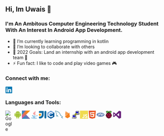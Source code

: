 ## Hi, Im Uwais 👋 

### I'm An Ambitous Computer Engineering Technology Student With An Interest In Android App Development.

- 🌱 I’m currently learning programming in kotlin
- 👯 I’m looking to collaborate with others 
- 🥅 2022 Goals: Land an internship with an android app development team 📱
- ⚡ Fun fact: I like to code and play video games 🎮

### Connect with me:

[<img align="left" alt="codeSTACKr | LinkedIn" width="22px" src="https://raw.githubusercontent.com/devicons/devicon/master/icons/linkedin/linkedin-original.svg" />][linkedin]

<br />

### Languages and Tools:

<img align="left" alt="Google" width="26px" src="https://raw.githubusercontent.com/jmnote/z-icons/master/svg/google.svg" />
<img align="left" alt="Android" width="26px" src="https://raw.githubusercontent.com/devicons/devicon/master/icons/android/android-original.svg" />
<img align="left" alt="Kotlin" width="26px" src="https://raw.githubusercontent.com/devicons/devicon/master/icons/kotlin/kotlin-original.svg" />
<img align="left" alt="Java" width="26px" src="https://raw.githubusercontent.com/devicons/devicon/master/icons/java/java-original.svg" />
<img align="left" alt="IntelliJ" width="26px" src="https://raw.githubusercontent.com/devicons/devicon/master/icons/intellij/intellij-original.svg" />
<img align="left" alt="C" width="26px" src="https://raw.githubusercontent.com/devicons/devicon/master/icons/c/c-original.svg" />
<img align="left" alt="MySql" width="26px" src="https://raw.githubusercontent.com/devicons/devicon/master/icons/mysql/mysql-original.svg" />
<img align="left" alt="Firbase" width="26px" src="https://raw.githubusercontent.com/devicons/devicon/master/icons/firebase/firebase-plain.svg" />
<img align="left" alt="Putty" width="26px" src="https://raw.githubusercontent.com/devicons/devicon/master/icons/putty/putty-original.svg" />
<img align="left" alt="JavaScript" width="26px" src="https://raw.githubusercontent.com/devicons/devicon/master/icons/javascript/javascript-plain.svg" />
<img align="left" alt="HTML5" width="26px" src="https://raw.githubusercontent.com/devicons/devicon/master/icons/html5/html5-original.svg" />
<img align="left" alt="Php" width="26px" src="https://raw.githubusercontent.com/devicons/devicon/master/icons/php/php-plain.svg" />
<img align="left" alt="RaspberryPi" width="26px" src="https://raw.githubusercontent.com/devicons/devicon/master/icons/raspberrypi/raspberrypi-original.svg" />
<img align="left" alt="VisualStudio" width="26px" src="https://raw.githubusercontent.com/devicons/devicon/master/icons/visualstudio/visualstudio-plain.svg" />

















<br />
<br />

[linkedin]: https://www.linkedin.com/in/uwais-saleh-5083321b7/

